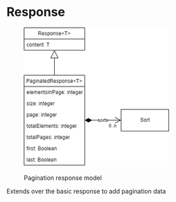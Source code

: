 # Response

<figure><img src="../.gitbook/assets/model_pagination_response.drawio.png" alt=""><figcaption><p>Pagination response model</p></figcaption></figure>

Extends over the basic response to add pagination data
